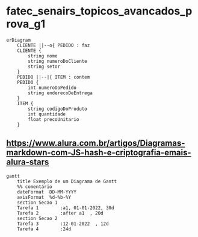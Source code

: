 # fatec_senairs_topicos_avancados_prova_g1


```mermaid
erDiagram
    CLIENTE ||--o{ PEDIDO : faz
    CLIENTE {
        string nome
        string numeroDoCliente
        string setor
    }
    PEDIDO ||--|{ ITEM : contem
    PEDIDO {
        int numeroDoPedido
        string enderecoDeEntrega
    }
    ITEM {
        string codigoDoProduto
        int quantidade
        float precoUnitario
    }
```

## https://www.alura.com.br/artigos/Diagramas-markdown-com-JS-hash-e-criptografia-emais-alura-stars

```mermaid
gantt
    title Exemplo de um Diagrama de Gantt
    %% comentário
    dateFormat  DD-MM-YYYY
    axisFormat  %d-%b-%Y
    section Secao 1
    Tarefa 1        :a1, 01-01-2022, 30d
    Tarefa 2        :after a1  , 20d
    section Secao 2
    Tarefa 3        :12-01-2022  , 12d
    Tarefa 4        :24d
```
